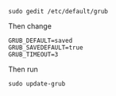 ```
sudo gedit /etc/default/grub
```

Then change
```
GRUB_DEFAULT=saved
GRUB_SAVEDEFAULT=true
GRUB_TIMEOUT=3
```

Then run 
```
sudo update-grub
```
